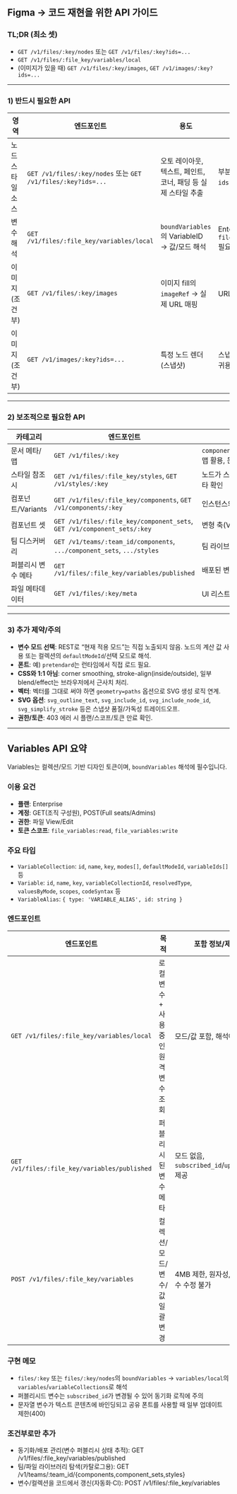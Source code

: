 ## Figma → 코드 재현을 위한 API 가이드

### TL;DR (최소 셋)

- `GET /v1/files/:key/nodes` 또는 `GET /v1/files/:key?ids=...`
- `GET /v1/files/:file_key/variables/local`
- (이미지가 있을 때) `GET /v1/files/:key/images`, `GET /v1/images/:key?ids=...`

---

### 1) 반드시 필요한 API

| 영역             | 엔드포인트                                                   | 용도                                                          | 비고                                        |
| ---------------- | ------------------------------------------------------------ | ------------------------------------------------------------- | ------------------------------------------- |
| 노드 스타일 소스 | `GET /v1/files/:key/nodes` 또는 `GET /v1/files/:key?ids=...` | 오토 레이아웃, 텍스트, 페인트, 코너, 패딩 등 실제 스타일 추출 | 부분 노드만 받을 때 `ids` 사용              |
| 변수 해석        | `GET /v1/files/:file_key/variables/local`                    | `boundVariables`의 VariableID → 값/모드 해석                  | Enterprise 플랜, `file_variables:read` 필요 |
| 이미지(조건부)   | `GET /v1/files/:key/images`                                  | 이미지 fill의 `imageRef` → 실제 URL 매핑                      | URL 만료(≤14일)                             |
| 이미지(조건부)   | `GET /v1/images/:key?ids=...`                                | 특정 노드 렌더(스냅샷)                                        | 스냅샷/문서화/시각 회귀용                   |

---

### 2) 보조적으로 필요한 API

| 카테고리           | 엔드포인트                                                              | 목적/사용처                                              |
| ------------------ | ----------------------------------------------------------------------- | -------------------------------------------------------- |
| 문서 메타/맵       | `GET /v1/files/:key`                                                    | `components`/`componentSets`/`styles` 맵 활용, 문서 메타 |
| 스타일 참조 시     | `GET /v1/files/:file_key/styles`, `GET /v1/styles/:key`                 | 노드가 스타일 ID를 참조하는 경우 메타 확인               |
| 컴포넌트/Variants  | `GET /v1/files/:file_key/components`, `GET /v1/components/:key`         | 인스턴스의 원본 컴포넌트 메타                            |
| 컴포넌트 셋        | `GET /v1/files/:file_key/component_sets`, `GET /v1/component_sets/:key` | 변형 축(Variants) 해석                                   |
| 팀 디스커버리      | `GET /v1/teams/:team_id/components`, `.../component_sets`, `.../styles` | 팀 라이브러리 탐색/카탈로그                              |
| 퍼블리시 변수 메타 | `GET /v1/files/:file_key/variables/published`                           | 배포된 변수/구독 ID 동기화                               |
| 파일 메타데이터    | `GET /v1/files/:key/meta`                                               | UI 리스트/동기화 표기용 메타                             |

---

### 3) 추가 제약/주의

- **변수 모드 선택**: REST로 “현재 적용 모드”는 직접 노출되지 않음. 노드의 계산 값 사용 또는 컬렉션의 `defaultModeId`/선택 모드로 해석.
- **폰트**: 예) `pretendard`는 런타임에서 직접 로드 필요.
- **CSS와 1:1 아님**: corner smoothing, stroke-align(inside/outside), 일부 blend/effect는 브라우저에서 근사치 처리.
- **벡터**: 벡터를 그대로 써야 하면 `geometry=paths` 옵션으로 SVG 생성 로직 연계.
- **SVG 옵션**: `svg_outline_text`, `svg_include_id`, `svg_include_node_id`, `svg_simplify_stroke` 등은 스냅샷 품질/가독성 트레이드오프.
- **권한/토큰**: 403 에러 시 플랜/스코프/토큰 만료 확인.

---

## Variables API 요약

Variables는 컬렉션/모드 기반 디자인 토큰이며, `boundVariables` 해석에 필수입니다.

### 이용 요건

- **플랜**: Enterprise
- **계정**: GET(조직 구성원), POST(Full seats/Admins)
- **권한**: 파일 View/Edit
- **토큰 스코프**: `file_variables:read`, `file_variables:write`

### 주요 타입

- `VariableCollection`: `id`, `name`, `key`, `modes[]`, `defaultModeId`, `variableIds[]` 등
- `Variable`: `id`, `name`, `key`, `variableCollectionId`, `resolvedType`, `valuesByMode`, `scopes`, `codeSyntax` 등
- `VariableAlias`: `{ type: 'VARIABLE_ALIAS', id: string }`

### 엔드포인트

| 엔드포인트                                    | 목적                                 | 포함 정보/제약                              |
| --------------------------------------------- | ------------------------------------ | ------------------------------------------- |
| `GET /v1/files/:file_key/variables/local`     | 로컬 변수 + 사용 중인 원격 변수 조회 | 모드/값 포함, 해석에 권장                   |
| `GET /v1/files/:file_key/variables/published` | 퍼블리시된 변수 메타                 | 모드 없음, `subscribed_id`/`updatedAt` 제공 |
| `POST /v1/files/:file_key/variables`          | 컬렉션/모드/변수/값 일괄 변경        | 4MB 제한, 원자성, 원격 변수 수정 불가       |

### 구현 메모

- `files/:key` 또는 `files/:key/nodes`의 `boundVariables` → `variables/local`의 `variables`/`variableCollections`로 해석
- 퍼블리시드 변수는 `subscribed_id`가 변경될 수 있어 동기화 로직에 주의
- 문자열 변수가 텍스트 콘텐츠에 바인딩되고 공유 폰트를 사용할 때 일부 업데이트 제한(400)

### 조건부로만 추가

- 동기화/배포 관리(변수 퍼블리시 상태 추적): GET /v1/files/:file_key/variables/published
- 팀/파일 라이브러리 탐색(카탈로그용): GET /v1/teams/:team_id/{components,component_sets,styles}
- 변수/컬렉션을 코드에서 갱신(자동화·CI): POST /v1/files/:file_key/variables
